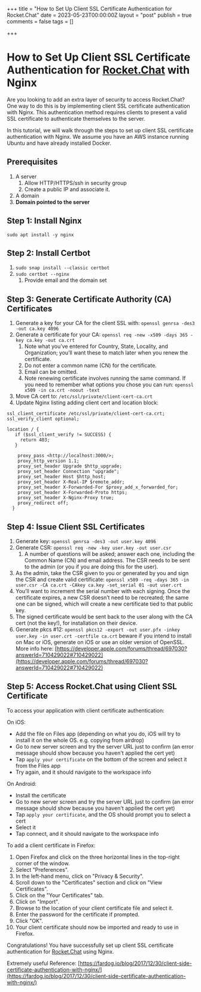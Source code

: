 +++
title = "How to Set Up Client SSL Certificate Authentication for Rocket.Chat"
date = 2023-05-23T00:00:00Z
layout = "post"
publish = true
comments = false
tags = []

+++

# How to Set Up Client SSL Certificate Authentication for [Rocket.Chat](http://Rocket.Chat) with Nginx

Are you looking to add an extra layer of security to access Rocket.Chat? One way to do this is by implementing client SSL certificate authentication with Nginx. This authentication method requires clients to present a valid SSL certificate to authenticate themselves to the server.

In this tutorial, we will walk through the steps to set up client SSL certificate authentication with Nginx. We assume you have an AWS instance running Ubuntu and have already installed Docker.

## Prerequisites

1. A server
    1. Allow HTTP/HTTPS/ssh in security group
    2. Create a public IP and associate it.
2. A domain
3. **Domain pointed to the server**

## Step 1: Install Nginx

`sudo apt install -y nginx`

## Step 2: Install Certbot

1. `sudo snap install --classic certbot`
2. `sudo certbot --nginx`
    1. Provide email and the domain set

## Step 3: Generate Certificate Authority (CA) Certificates

1. Generate a key for your CA for the client SSL with: `openssl genrsa -des3 -out ca.key 4096`
2. Generate a certificate for your CA: `openssl req -new -x509 -days 365 -key ca.key -out ca.crt`
    1. Note what you’ve entered for Country, State, Locality, and Organization; you’ll want these to match later when you renew the certificate.
    2. Do not enter a common name (CN) for the certificate.
    3. Email can be omitted.
    4. Note renewing certificate involves running the same command. If you need to remember what options you chose you can run: `openssl x509 -in ca.crt -noout -text`
3. Move CA cert to: `/etc/ssl/private/client-cert-ca.crt`
4. Update Nginx listing adding client cert and location block:

```
ssl_client_certificate /etc/ssl/private/client-cert-ca.crt;
ssl_verify_client optional;

location / {
   if ($ssl_client_verify != SUCCESS) {
     return 403;
   }

    proxy_pass <http://localhost:3000/>;
    proxy_http_version 1.1;
    proxy_set_header Upgrade $http_upgrade;
    proxy_set_header Connection "upgrade";
    proxy_set_header Host $http_host;
    proxy_set_header X-Real-IP $remote_addr;
    proxy_set_header X-Forwarded-For $proxy_add_x_forwarded_for;
    proxy_set_header X-Forwarded-Proto https;
    proxy_set_header X-Nginx-Proxy true;
    proxy_redirect off;
  }

```

## Step 4: Issue Client SSL Certificates

1. Generate key: `openssl genrsa -des3 -out user.key 4096`
2. Generate CSR: `openssl req -new -key user.key -out user.csr`
    1. A number of questions will be asked; answer each one, including the Common Name (CN) and email address. The CSR needs to be sent to the admin (or you if you are doing this for the user).
3. As the admin, take the CSR given to you or generated by you and sign the CSR and create valid certificate: `openssl x509 -req -days 365 -in user.csr -CA ca.crt -CAkey ca.key -set_serial 01 -out user.crt`
4. You’ll want to increment the serial number with each signing. Once the certificate expires, a new CSR doesn’t need to be recreated; the same one can be signed, which will create a new certificate tied to that public key.
5. The signed certificate would be sent back to the user along with the CA cert (not the key!), for installation on their device.
6. Generate pkcs #12: `openssl pkcs12 -export -out user.pfx -inkey user.key -in user.crt -certfile ca.crt` beware if you intend to install on Mac or iOS, generate on iOS or use an older version of OpenSSL. More info here: [https://developer.apple.com/forums/thread/697030?answerId=710429022#710429022](https://developer.apple.com/forums/thread/697030?answerId=710429022#710429022)

## Step 5: Access Rocket.Chat using Client SSL Certificate

To access your application with client certificate authentication:

On iOS:

- Add the file on Files app (depending on what you do, iOS will try to install it on the whole OS. e.g. copying from airdrop)
- Go to new server screen and try the server URL just to confirm (an error message should show because you haven't applied the cert yet)
- Tap `apply your certificate` on the bottom of the screen and select it from the Files app
- Try again, and it should navigate to the workspace info

On Android:

- Install the certificate
- Go to new server screen and try the server URL just to confirm (an error message should show because you haven't applied the cert yet)
- Tap `apply your certificate`, and the OS should prompt you to select a cert
- Select it
- Tap connect, and it should navigate to the workspace info

To add a client certificate in Firefox:

1. Open Firefox and click on the three horizontal lines in the top-right corner of the window.
2. Select "Preferences".
3. In the left-hand menu, click on "Privacy & Security".
4. Scroll down to the "Certificates" section and click on "View Certificates".
5. Click on the "Your Certificates" tab.
6. Click on "Import".
7. Browse to the location of your client certificate file and select it.
8. Enter the password for the certificate if prompted.
9. Click "OK".
10. Your client certificate should now be imported and ready to use in Firefox.

Congratulations! You have successfully set up client SSL certificate authentication for [Rocket.Chat](http://Rocket.Chat) using Nginx.

Extremely useful Reference: [https://fardog.io/blog/2017/12/30/client-side-certificate-authentication-with-nginx/](https://fardog.io/blog/2017/12/30/client-side-certificate-authentication-with-nginx/)
